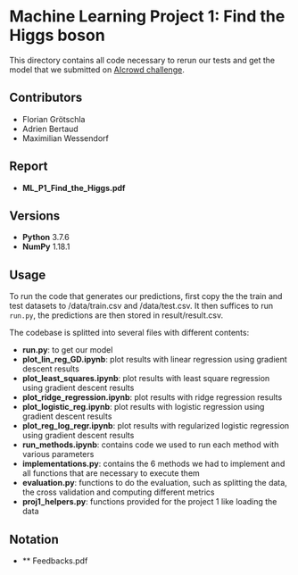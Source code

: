 # Machine Learning Project 1: Find the Higgs boson

This directory contains all code necessary to rerun our tests and get the model that we submitted on [AIcrowd challenge](https://www.aicrowd.com/challenges/epfl-machine-learning-higgs).
## Contributors

* Florian Grötschla
* Adrien Bertaud
* Maximilian Wessendorf

## Report

* **ML_P1_Find_the_Higgs.pdf**

## Versions
* **Python** 3.7.6
* **NumPy** 1.18.1

## Usage

To run the code that generates our predictions, first copy the the train and test datasets to /data/train.csv and /data/test.csv. It then suffices to run `run.py`, the predictions are then stored in result/result.csv.

The codebase is splitted into several files with different contents:
* **run.py**: to get our model
* **plot_lin_reg_GD.ipynb**: plot results with linear regression using gradient descent results
* **plot_least_squares.ipynb**: plot results with least square regression using gradient descent results
* **plot_ridge_regression.ipynb**: plot results with ridge regression results
* **plot_logistic_reg.ipynb**: plot results with logistic regression using gradient descent results
* **plot_reg_log_regr.ipynb**: plot results with regularized logistic regression using gradient descent results
* **run_methods.ipynb**: contains code we used to run each method with various parameters
* **implementations.py**: contains the 6 methods we had to implement and all functions that are necessary to execute them
* **evaluation.py**: functions to do the evaluation, such as splitting the data, the cross validation and computing different metrics
* **proj1_helpers.py**: functions provided for the project 1 like loading the data

## Notation
* ** Feedbacks.pdf


